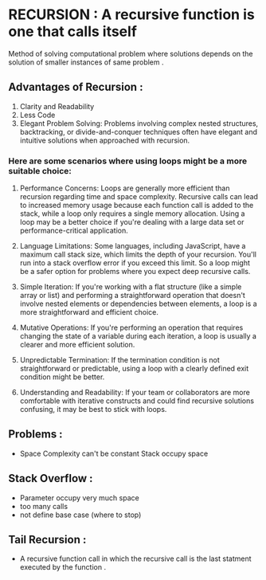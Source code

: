 # RECURSION : A recursive function is one that calls itself
 Method of solving computational problem where solutions depends on the solution of smaller instances of same problem .

## Advantages of Recursion :
1. Clarity and Readability
2. Less Code
3. Elegant Problem Solving:
 Problems involving complex nested structures, backtracking, or divide-and-conquer techniques often have elegant and intuitive solutions when approached with recursion.

### Here are some scenarios where using loops might be a more suitable choice:
 1. Performance Concerns: 
 Loops are generally more efficient than recursion regarding time and space complexity. Recursive calls can lead to increased memory usage  because each function call is added to the stack, while a loop only requires a single memory allocation. Using a loop may be a better  choice if you're dealing with a large data set or performance-critical application.

 2. Language Limitations: 
 Some languages, including JavaScript, have a maximum call stack size, which limits the depth of your recursion. You'll run into a stack  overflow error if you exceed this limit. So a loop might be a safer option for problems where you expect deep recursive calls.

 3. Simple Iteration: 
 If you're working with a flat structure (like a simple array or list) and performing a straightforward operation that doesn't involve  nested elements or dependencies between elements, a loop is a more straightforward and efficient choice.

 4. Mutative Operations:
 If you're performing an operation that requires changing the state of a variable during each iteration, a loop is usually a clearer and  more efficient solution.

 5. Unpredictable Termination: 
 If the termination condition is not straightforward or predictable, using a loop with a clearly defined exit condition might be better.

 6. Understanding and Readability: 
 If your team or collaborators are more comfortable with iterative constructs and could find recursive solutions confusing, it may be best  to stick with loops.

## Problems :
 - Space Complexity can't be constant Stack occupy space 

## Stack Overflow :
 - Parameter occupy very much space 
 - too many calls
 - not define base case (where to stop) 

## Tail Recursion :
- A recursive function call in which the recursive call is the last statment executed by the function .